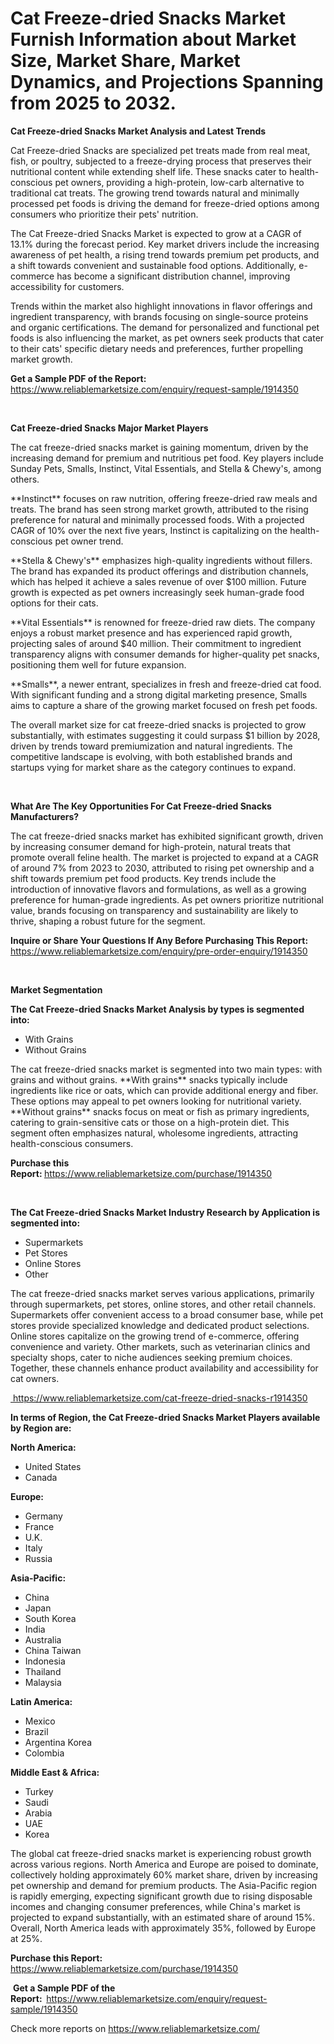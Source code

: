 <p><h1>Cat Freeze-dried Snacks Market Furnish Information about Market Size, Market Share, Market Dynamics, and Projections Spanning from 2025 to 2032.</h1></p><p><strong>Cat Freeze-dried Snacks Market Analysis and Latest Trends</strong></p>
<p><p>Cat Freeze-dried Snacks are specialized pet treats made from real meat, fish, or poultry, subjected to a freeze-drying process that preserves their nutritional content while extending shelf life. These snacks cater to health-conscious pet owners, providing a high-protein, low-carb alternative to traditional cat treats. The growing trend towards natural and minimally processed pet foods is driving the demand for freeze-dried options among consumers who prioritize their pets' nutrition.</p><p>The Cat Freeze-dried Snacks Market is expected to grow at a CAGR of 13.1% during the forecast period. Key market drivers include the increasing awareness of pet health, a rising trend towards premium pet products, and a shift towards convenient and sustainable food options. Additionally, e-commerce has become a significant distribution channel, improving accessibility for customers. </p><p>Trends within the market also highlight innovations in flavor offerings and ingredient transparency, with brands focusing on single-source proteins and organic certifications. The demand for personalized and functional pet foods is also influencing the market, as pet owners seek products that cater to their cats' specific dietary needs and preferences, further propelling market growth.</p></p>
<p><strong>Get a Sample PDF of the Report:&nbsp;</strong> <a href="https://www.reliablemarketsize.com/enquiry/request-sample/1914350?utm_campaign=2875&utm_medium=2&utm_source=Github&utm_content=ia&utm_term=07042025&utm_id=cat-freeze-dried-snacks">https://www.reliablemarketsize.com/enquiry/request-sample/1914350</a></p>
<p>&nbsp;</p>
<p><strong>Cat Freeze-dried Snacks Major Market Players</strong></p>
<p><p>The cat freeze-dried snacks market is gaining momentum, driven by the increasing demand for premium and nutritious pet food. Key players include Sunday Pets, Smalls, Instinct, Vital Essentials, and Stella & Chewy's, among others. </p><p>**Instinct** focuses on raw nutrition, offering freeze-dried raw meals and treats. The brand has seen strong market growth, attributed to the rising preference for natural and minimally processed foods. With a projected CAGR of 10% over the next five years, Instinct is capitalizing on the health-conscious pet owner trend.</p><p>**Stella & Chewy's** emphasizes high-quality ingredients without fillers. The brand has expanded its product offerings and distribution channels, which has helped it achieve a sales revenue of over $100 million. Future growth is expected as pet owners increasingly seek human-grade food options for their cats.</p><p>**Vital Essentials** is renowned for freeze-dried raw diets. The company enjoys a robust market presence and has experienced rapid growth, projecting sales of around $40 million. Their commitment to ingredient transparency aligns with consumer demands for higher-quality pet snacks, positioning them well for future expansion.</p><p>**Smalls**, a newer entrant, specializes in fresh and freeze-dried cat food. With significant funding and a strong digital marketing presence, Smalls aims to capture a share of the growing market focused on fresh pet foods. </p><p>The overall market size for cat freeze-dried snacks is projected to grow substantially, with estimates suggesting it could surpass $1 billion by 2028, driven by trends toward premiumization and natural ingredients. The competitive landscape is evolving, with both established brands and startups vying for market share as the category continues to expand.</p></p>
<p>&nbsp;</p>
<p><strong>What Are The Key Opportunities For Cat Freeze-dried Snacks Manufacturers?</strong></p>
<p><p>The cat freeze-dried snacks market has exhibited significant growth, driven by increasing consumer demand for high-protein, natural treats that promote overall feline health. The market is projected to expand at a CAGR of around 7% from 2023 to 2030, attributed to rising pet ownership and a shift towards premium pet food products. Key trends include the introduction of innovative flavors and formulations, as well as a growing preference for human-grade ingredients. As pet owners prioritize nutritional value, brands focusing on transparency and sustainability are likely to thrive, shaping a robust future for the segment.</p></p>
<p><strong>Inquire or Share Your Questions If Any Before Purchasing This Report:</strong> <a href="https://www.reliablemarketsize.com/enquiry/pre-order-enquiry/1914350?utm_campaign=2875&utm_medium=2&utm_source=Github&utm_content=ia&utm_term=07042025&utm_id=cat-freeze-dried-snacks">https://www.reliablemarketsize.com/enquiry/pre-order-enquiry/1914350</a></p>
<p>&nbsp;</p>
<p><strong>Market Segmentation</strong></p>
<p><strong>The Cat Freeze-dried Snacks Market Analysis by types is segmented into:</strong></p>
<p><ul><li>With Grains</li><li>Without Grains</li></ul></p>
<p><p>The cat freeze-dried snacks market is segmented into two main types: with grains and without grains. **With grains** snacks typically include ingredients like rice or oats, which can provide additional energy and fiber. These options may appeal to pet owners looking for nutritional variety. **Without grains** snacks focus on meat or fish as primary ingredients, catering to grain-sensitive cats or those on a high-protein diet. This segment often emphasizes natural, wholesome ingredients, attracting health-conscious consumers.</p></p>
<p><strong>Purchase this Report:&nbsp;</strong><a href="https://www.reliablemarketsize.com/purchase/1914350?utm_campaign=2875&utm_medium=2&utm_source=Github&utm_content=ia&utm_term=07042025&utm_id=cat-freeze-dried-snacks">https://www.reliablemarketsize.com/purchase/1914350</a></p>
<p>&nbsp;</p>
<p><strong>The Cat Freeze-dried Snacks Market Industry Research by Application is segmented into:</strong></p>
<p><ul><li>Supermarkets</li><li>Pet Stores</li><li>Online Stores</li><li>Other</li></ul></p>
<p><p>The cat freeze-dried snacks market serves various applications, primarily through supermarkets, pet stores, online stores, and other retail channels. Supermarkets offer convenient access to a broad consumer base, while pet stores provide specialized knowledge and dedicated product selections. Online stores capitalize on the growing trend of e-commerce, offering convenience and variety. Other markets, such as veterinarian clinics and specialty shops, cater to niche audiences seeking premium choices. Together, these channels enhance product availability and accessibility for cat owners.</p></p>
<p><a href="https://www.reliablemarketsize.com/cat-freeze-dried-snacks-r1914350?utm_campaign=2875&utm_medium=2&utm_source=Github&utm_content=ia&utm_term=07042025&utm_id=cat-freeze-dried-snacks">&nbsp;https://www.reliablemarketsize.com/cat-freeze-dried-snacks-r1914350</a></p>
<p><strong>In terms of Region, the Cat Freeze-dried Snacks Market Players available by Region are:</strong></p>
<p>
    <p> <strong> North America: </strong>
        <ul>
            <li>United States</li>
            <li>Canada</li>
        </ul>
        </p> 
    <p> <strong> Europe: </strong>
        <ul>
            <li>Germany</li>
            <li>France</li>
            <li>U.K.</li>
            <li>Italy</li>
            <li>Russia</li>
        </ul>
        </p> 
    <p> <strong> Asia-Pacific: </strong>
        <ul>
            <li>China</li>
            <li>Japan</li>
            <li>South Korea</li>
            <li>India</li>
            <li>Australia</li>
            <li>China Taiwan</li>
            <li>Indonesia</li>
            <li>Thailand</li>
            <li>Malaysia</li>
        </ul>
        </p> 
    <p> <strong> Latin America: </strong>
        <ul>
            <li>Mexico</li>
            <li>Brazil</li>
            <li>Argentina Korea</li>
            <li>Colombia</li>
        </ul>
        </p> 
    <p> <strong> Middle East & Africa: </strong>
        <ul>
            <li>Turkey</li>
            <li>Saudi</li>
            <li>Arabia</li>
            <li>UAE</li>
            <li>Korea</li>
        </ul>
    </p>
    </p>
<p><p>The global cat freeze-dried snacks market is experiencing robust growth across various regions. North America and Europe are poised to dominate, collectively holding approximately 60% market share, driven by increasing pet ownership and demand for premium products. The Asia-Pacific region is rapidly emerging, expecting significant growth due to rising disposable incomes and changing consumer preferences, while China's market is projected to expand substantially, with an estimated share of around 15%. Overall, North America leads with approximately 35%, followed by Europe at 25%.</p></p>
<p><strong>Purchase this Report: </strong><a href="https://www.reliablemarketsize.com/purchase/1914350?utm_campaign=2875&utm_medium=2&utm_source=Github&utm_content=ia&utm_term=07042025&utm_id=cat-freeze-dried-snacks">https://www.reliablemarketsize.com/purchase/1914350</a></p>
<p>&nbsp;<strong>Get a Sample PDF of the Report:&nbsp;&nbsp;</strong><a href="https://www.reliablemarketsize.com/enquiry/request-sample/1914350?utm_campaign=2875&utm_medium=2&utm_source=Github&utm_content=ia&utm_term=07042025&utm_id=cat-freeze-dried-snacks">https://www.reliablemarketsize.com/enquiry/request-sample/1914350</a></p>
<p><strong></strong></p>
<p>Check more reports on <a href="https://www.reliablemarketsize.com/?utm_campaign=2875&utm_medium=2&utm_source=Github&utm_content=ia&utm_term=07042025&utm_id=cat-freeze-dried-snacks">https://www.reliablemarketsize.com/</a></p>